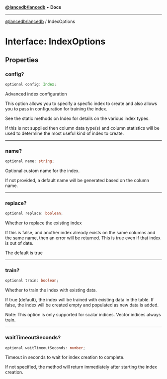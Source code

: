 [**@lancedb/lancedb**](../README.md) • **Docs**

***

[@lancedb/lancedb](../globals.md) / IndexOptions

# Interface: IndexOptions

## Properties

### config?

```ts
optional config: Index;
```

Advanced index configuration

This option allows you to specify a specfic index to create and also
allows you to pass in configuration for training the index.

See the static methods on Index for details on the various index types.

If this is not supplied then column data type(s) and column statistics
will be used to determine the most useful kind of index to create.

***

### name?

```ts
optional name: string;
```

Optional custom name for the index.

If not provided, a default name will be generated based on the column name.

***

### replace?

```ts
optional replace: boolean;
```

Whether to replace the existing index

If this is false, and another index already exists on the same columns
and the same name, then an error will be returned.  This is true even if
that index is out of date.

The default is true

***

### train?

```ts
optional train: boolean;
```

Whether to train the index with existing data.

If true (default), the index will be trained with existing data in the table.
If false, the index will be created empty and populated as new data is added.

Note: This option is only supported for scalar indices. Vector indices always train.

***

### waitTimeoutSeconds?

```ts
optional waitTimeoutSeconds: number;
```

Timeout in seconds to wait for index creation to complete.

If not specified, the method will return immediately after starting the index creation.
